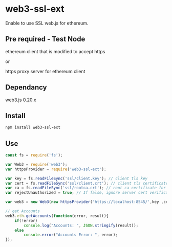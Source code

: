 # web3-ssl-ext
Enable to use SSL web.js for ethereum.

## Pre required - Test Node
ethereum client that is modified to accept https 

or

https proxy server for ethereum client

## Dependancy
web3.js 0.20.x 

## Install 
```bash
npm install web3-ssl-ext
```

## Use
```javascript
const fs = require('fs');

var Web3 = require('web3');
var httpsProvider = require('web3-ssl-ext');

var key = fs.readFileSync('ssl/client.key'); // client tls key
var cert = fs.readFileSync('ssl/client.crt'); // client tls certificate
var ca = fs.readFileSync('ssl/rootca.crt'); // root ca certificate for server tls authentication
var rejectUnauthorized = true; // If false, ignore server cert verification 

var web3 = new Web3(new httpsProvider('https://localhost:8545/',key ,cert, ca, rejectUnauthorized));

// get Accounts
web3.eth.getAccounts(function(error, result){
    if(!error)
        console.log("Accounts: ", JSON.stringify(result));
    else
        console.error("Accounts Error: ", error);
});
```

